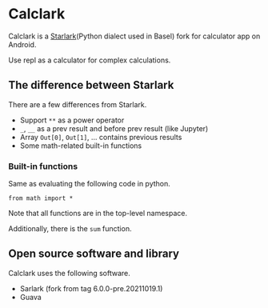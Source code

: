 # Calclark

Calclark is a [Starlark](https://github.com/bazelbuild/starlark)(Python dialect used in Basel) fork for calculator app on Android.

Use repl as a calculator for complex calculations.

## The difference between Starlark

There are a few differences from Starlark.

- Support `**` as a power operator
- `_`, `__` as a prev result and before prev result (like Jupyter)
- Array `Out[0]`, `Out[1]`, ... contains previous results
- Some math-related built-in functions

### Built-in functions

Same as evaluating the following code in python.

```
from math import *
```

Note that all functions are in the top-level namespace.

Additionally, there is the `sum` function.

## Open source software and library

Calclark uses the following software.

- Sarlark (fork from tag 6.0.0-pre.20211019.1)
- Guava